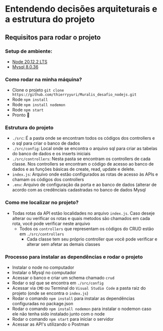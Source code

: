 # Entendendo decisões arquiteturais e a estrutura do projeto

## Requisitos para rodar o projeto

### Setup de ambiente:

- [Node 20.12.2 LTS](https://nodejs.org/en/download)
- [Mysql 8.0.36](https://dev.mysql.com/downloads/installer/)

### Como rodar na minha máquina?

- Clone o projeto `git clone  https://github.com/thierryyuri/Muralis_desafio_nodejs.git `
- Rode `npm install`
- Rode `npm install nodemon`
- Rode `npm start`
- Pronto 🎉

### Estrutura do projeto

- `./src`: É a pasta onde se encontram todos os códigos dos controllers e o sql para criar o banco de dados
- `./src/config`: Local onde se encontra o arquivo sql para criar as tabelas do banco de dados e os inserts iniciais
- `./src/controllers`: Nesta pasta se encontram os controllers de cada classe. Nos controllers se encontram o código de acesso ao banco de dados e as funções básicas de create, read, update e delete.
- `index.js`: Arquivo onde estão configurados as rotas de acesso às APIs e chamam os códigos dos controllers
- `.env`: Arquivo de configuração da porta e ao banco de dados (alterar de acordo com as credênciais cadastradas no banco de dados Mysql

### Como me localizar no projeto?

- Todas rotas da API estão localidades no arquivo `index.js`. Caso deseje alterar ou verificar os rotas e quais metodos são chamados em cada rota, você pode verificar neste arquivo
  - Todos os `controllers` que representam os códigos do CRUD estão em `./src/controllers`
    - Cada classe tem seu próprio controller que você pode verificar e alterar sem afetar as demais classes

### Processo para instalar as dependências e rodar o projeto

- Instalar o node no computador
- Instalar o Mysql no computador
- Acessar o banco e criar um schema chamado `crud`
- Rodar o sql que se encontra em `./src/config`
- Acessar via `CMD` ou Terminal do `Visual Studio Code` a pasta raiz do projeto (onde se encontra o `index.js`)
- Rodar o comando `npm install` para instalar as dependências configuradas no package.json
- Rodar o comando `npm install nodemon` para instalar o nodemon caso ele não tenha sido instalado junto com o node
- Rodar o comando `npm start` para iniciar o servidor
- Acessar as API's utilizando o Postman